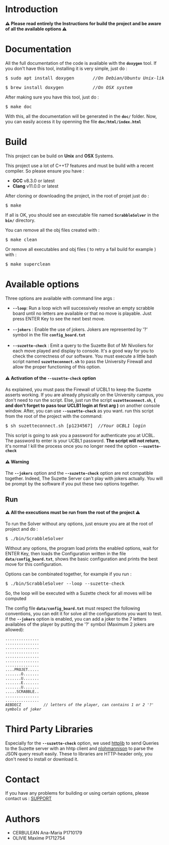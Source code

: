 <h1> Introduction </h1>

<h4>⚠️ Please read entirely the Instructions for build the project and be aware of all the available options ️⚠️ </h4>

<h1> Documentation </h1>

All the full documentation of the code is available with the <code><b>doxygen</b></code> tool. If you don't have this tool, installing it is very simple, just do : 
<pre>$ sudo apt install doxygen       <i>//On Debian/Ubuntu Unix-like system</i></pre>
<pre>$ brew install doxygen           <i>//On OSX system</i></pre>

After making sure you have this tool, just do :
<pre>$ make doc</pre>

With this, all the documentation will be generated in the <code><b>doc/</b></code> folder. Now, you can easily access it by openning the file <code><b>doc/html/index.html</b></code>

<h1> Build </h1>

This project can be build on <b>Unix</b> and <b>OSX</b> Systems.

This project use a lot of C++17 features and must be build with a recent compiler. So please ensure you have :
<ul>
    <li> <b>GCC</b> v8.3.0 or latest </li>
    <li> <b>Clang</b> v11.0.0 or latest </li>
</ul>

After cloning or downloading the project, in the root of projet just do :
<pre>$ make</pre>

If all is OK, you should see an executable file named <code><b>ScrabbleSolver</b></code> in the <code><b>bin/</b></code> directory.

You can remove all the obj files created with :
<pre>$ make clean</pre>

Or remove all executables and obj files ( to retry a fail build for example ) with :
<pre>$ make superclean </pre>

<h1>Available options </h1>

Three options are available with command line args : 
<ul>
    <li><b><code>--loop</code></b>: Run a loop wich will successively resolve an empty scrabble board until no letters are available or that no move is playable. Just press ENTER Key to see the next best move.</li> <br>
    <li><b><code>--jokers</code></b> : Enable the use of jokers. Jokers are represented by '?' symbol in the file <code><b>config_board.txt</b></code> </li> <br>
    <li><b><code>--suzette-check</code></b> : Emit a query to the Suzette Bot of Mr Nivoliers for each move played and display to console. It's a good way for you to check the correctness of our software. You must execute a little bash script named <code><b>suzetteconnect.sh</b></code> to pass the University Firewall and allow the proper functioning of this option.</li>
</ul>

<h4>⚠️ Activation of the <code><b>--suzette-check</b></code> option </h4>
As explained, you must pass the Firewall of UCBL1 to keep the Suzette asserts working. If you are already physically on the University campus, you don't need to run the script. Else, just run the
script <code><b>suzetteconnect.sh</b></code>, <b>( and don't forget to pass tour UCLB1 login at first arg )</b> on another console window. After, you can use <code><b>--suzette-check</b></code> as you want. run this script from the root of the project with the command:<br>
<pre>$ sh suzetteconnect.sh [p1234567]  <i>//Your UCBL1 login</i></pre> 

This script is going to ask you a password for authenticate you at UCBL. The password to enter is your UCBL1 password. <b>The script will not return</b>, it's normal ! kill the process once you no longer need the option <code><b>--suzette-check</b></code>

<h4>⚠️ Warning</h4> The <code><b>--jokers</b></code> option and the <code><b>--suzette-check</b></code> option are not compatible together. Indeed, The Suzette Server can't play with jokers actually. You will be prompt by the software if you put these two options together. 

<h2>Run</h2>

<h4>⚠ All the executions must be run from the root of the project ⚠️</h4>
To run the Solver without any options, just ensure you are at the root of project and do :
<pre>$ ./bin/ScrabbleSolver</pre>

Without any options, the program load prints the enabled options, wait for ENTER Key, then loads the Configuration written in the file <code><b>data/config_board.txt</b></code>, shows the basic configuration and prints the best move for this configuration.

Options can be combinated together, for example if you run :
<pre>$ ./bin/ScrabbleSolver --loop --suzette-check</pre>
So, the loop will be executed with a Suzette check for all moves will be computed

The config file <code><b>data/config_board.txt</b></code> must respect the following conventions, you can edit it for solve all the configurations you want to test. if the <code><b>--jokers</b></code> option is enabled, you can add a joker to the 7 letters availables of the player by putting the '?' symbol (Maximum 2 jokers are allowed):
<pre><code>...............
...............
...............
...............
...............
...............
...............
....PROJET.....
.......O.......
.......U.......
.......E.......
.......U.......
.....SCRABBLE..
...............
...............
AEBDECZ          <i>// letters of the player, can contains 1 or 2 '?' symbols of joker</i>
</code></pre>

<h1>Third Party Libraries</h1>

Especially for the <code><b>--suzette-check</b></code> option, we used <a href="https://github.com/yhirose/cpp-httplib">httplib</a>
to send Queries to the Suzette server with an hhtp client and <a href="https://github.com/nlohmann/json">nlohmannjson</a> to parse the JSON query result easily. These to libraries are HTTP-header only, you don't need to install or download it.

<h1>Contact</h1>

If you have any problems for building or using certain options, please contact us : <a href="mailto:maxime.olivie@etu.univ-lyon1.fr">SUPPORT</a>

<h1>Authors</h1>

<ul>
    <li> CERBULEAN Ana-Maria P1710179 </li>
    <li> OLIVIE Maxime P1712754 </li>
</ul>
<br>
